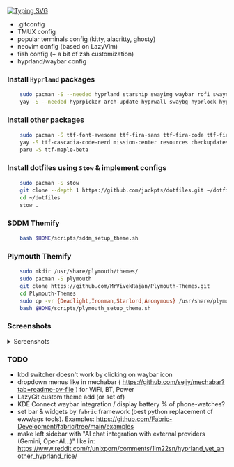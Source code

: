 [![Typing SVG](https://readme-typing-svg.demolab.com?font=Fira+Code&size=30&letterSpacing=tiny&duration=2000&pause=10000&color=F7F7F7&center=true&vCenter=true&width=435&lines=JackPts's+Dotfiles)](https://git.io/typing-svg)

- .gitconfig
- TMUX config
- popular terminals config (kitty, alacritty, ghosty)
- neovim config (based on LazyVim)
- fish config (+ a bit of zsh customization)
- hyprland/waybar config

### Install `Hyprland` packages

```bash
    sudo pacman -S --needed hyprland starship swayimg waybar rofi swaync obs-studio jq wl-clipboard libnotify nitrogen copyq figlet gum
    yay -S --needed hyprpicker arch-update hyprwall swaybg hyprlock hyprpicker scrot xclip hyprshot brightnessctl hyprpolkitagent hyprsunset hyprsysteminfo hypridle hyprswitch nwg-dock-hyprland swww waypaper
```

### Install other packages

```bash
    sudo pacman -S ttf-font-awesome ttf-fira-sans ttf-fira-code ttf-firacode-nerd ttf-droid ttf-jetbrains-mono ttf-jetbrains-mono-nerd gnome-calendar mpd ncmpcpp networkmanager-dmenu brightnessctl wf-recorder
    yay -S ttf-cascadia-code-nerd mission-center resources checkupdates-with-aur paru walker-bin warp-terminal-bin
    paru -S ttf-maple-beta

```

### Install dotfiles using `Stow` & implement configs

```bash
    sudo pacman -S stow
    git clone --depth 1 https://github.com/jackpts/dotfiles.git ~/dotfiles
    cd ~/dotfiles
    stow .
```

### SDDM Themify

```bash
    bash $HOME/scripts/sddm_setup_theme.sh
```

### Plymouth Themify

```bash
    sudo mkdir /usr/share/plymouth/themes/
    sudo pacman -S plymouth
    git clone https://github.com/MrVivekRajan/Plymouth-Themes.git
    cd Plymouth-Themes
    sudo cp -vr {Deadlight,Ironman,Starlord,Anonymous} /usr/share/plymouth/themes/
    bash $HOME/scripts/plymouth_setup_theme.sh
```

### Screenshots

<details close>
<summary>Screenshots</summary>
    <p align="center">
        <img src="assets/2025-01-13-171759_hyprshot.jpg" />
        <img src="assets/2025-01-13-173201_hyprshot.jpg" />
        <img src="assets/lock_screen.jpg" />
    </p>
</details>

### TODO

- kbd switcher doesn't work by clicking on waybar icon
- dropdown menus like in mechabar ( <https://github.com/sejjy/mechabar?tab=readme-ov-file> ) for WiFi, BT, Power
- LazyGit custom theme add (or set of)
- KDE Connect waybar integration / display battery % of phone-watches?
- set bar & widgets by `fabric` framework (best python replacement of eww/ags tools). Examples: <https://github.com/Fabric-Development/fabric/tree/main/examples>
- make left sidebar with "AI chat integration with external providers (Gemini, OpenAI...)" like in: <https://www.reddit.com/r/unixporn/comments/1im22sn/hyprland_yet_another_hyprland_rice/>
